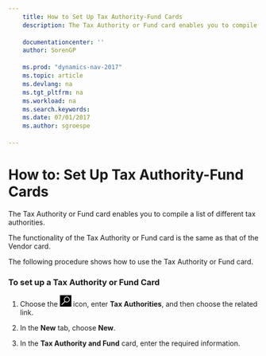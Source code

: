 ```yaml
---
    title: How to Set Up Tax Authority-Fund Cards 
    description: The Tax Authority or Fund card enables you to compile a list of different tax authorities.
    
    documentationcenter: ''
    author: SorenGP

    ms.prod: "dynamics-nav-2017"
    ms.topic: article
    ms.devlang: na
    ms.tgt_pltfrm: na
    ms.workload: na
    ms.search.keywords:
    ms.date: 07/01/2017
    ms.author: sgroespe

---
```

# How to: Set Up Tax Authority-Fund Cards
The Tax Authority or Fund card enables you to compile a list of different tax authorities.  
  
 The functionality of the Tax Authority or Fund card is the same as that of the Vendor card.  
  
 The following procedure shows how to use the Tax Authority or Fund card.  
  
### To set up a Tax Authority or Fund Card  
  
1.  Choose the ![Search for Page or Report](../../media/ui-search/search_small.png "Search for Page or Report icon") icon, enter **Tax Authorities**, and then choose the related link.  
  
2.  In the **New** tab, choose **New**.  
  
3.  In the **Tax Authority and Fund** card, enter the required information.